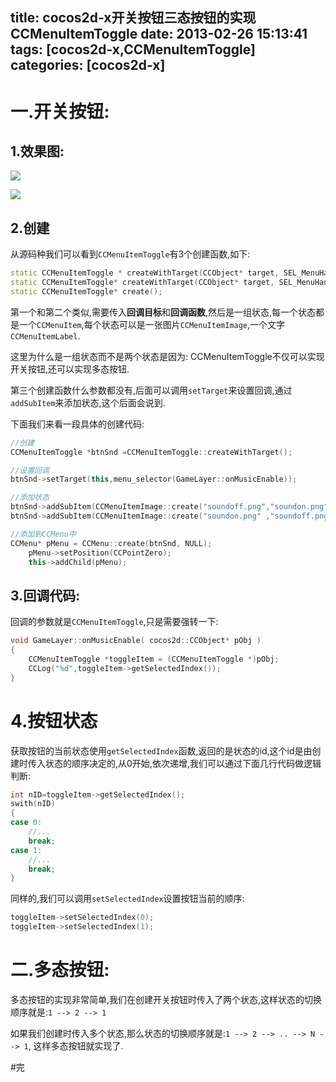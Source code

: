 title: cocos2d-x开关按钮三态按钮的实现CCMenuItemToggle
date: 2013-02-26 15:13:41
tags: [cocos2d-x,CCMenuItemToggle]
categories: [cocos2d-x]
---

# 一.开关按钮:

## 1.效果图:

![][1]

![][2]

## 2.创建

从源码种我们可以看到`CCMenuItemToggle`有3个创建函数,如下:

```c++
static CCMenuItemToggle * createWithTarget(CCObject* target, SEL_MenuHandler selector, CCArray* menuItems);
static CCMenuItemToggle* createWithTarget(CCObject* target, SEL_MenuHandler selector, CCMenuItem* item, ...);
static CCMenuItemToggle* create();
```
第一个和第二个类似,需要传入**回调目标**和**回调函数**,然后是一组状态,每一个状态都是一个`CCMenuItem`,每个状态可以是一张图片`CCMenuItemImage`,一个文字`CCMenuItemLabel`.

这里为什么是一组状态而不是两个状态是因为: CCMenuItemToggle不仅可以实现开关按钮,还可以实现多态按钮.

第三个创建函数什么参数都没有,后面可以调用`setTarget`来设置回调,通过`addSubItem`来添加状态,这个后面会说到.

下面我们来看一段具体的创建代码:

```c++
//创建
CCMenuItemToggle *btnSnd =CCMenuItemToggle::createWithTarget();

//设置回调
btnSnd->setTarget(this,menu_selector(GameLayer::onMusicEnable));

//添加状态
btnSnd->addSubItem(CCMenuItemImage::create("soundoff.png","soundon.png"));
btnSnd->addSubItem(CCMenuItemImage::create("soundon.png" ,"soundoff.png"));

//添加到CCMenu中
CCMenu* pMenu = CCMenu::create(btnSnd, NULL);
    pMenu->setPosition(CCPointZero);
    this->addChild(pMenu);
```

## 3.回调代码:

回调的参数就是`CCMenuItemToggle`,只是需要强转一下:

```c++
void GameLayer::onMusicEnable( cocos2d::CCObject* pObj )
{
	CCMenuItemToggle *toggleItem = (CCMenuItemToggle *)pObj;
	CCLog("%d",toggleItem->getSelectedIndex());
}
```

# 4.按钮状态

获取按钮的当前状态使用`getSelectedIndex`函数,返回的是状态的id,这个id是由创建时传入状态的顺序决定的,从0开始,依次递增,我们可以通过下面几行代码做逻辑判断:

```c++
int nID=toggleItem->getSelectedIndex();
swith(nID)
{
case 0:
    //...
    break;
case 1:
    //...
    break;
}
```

同样的,我们可以调用`setSelectedIndex`设置按钮当前的顺序:

```c++
toggleItem->setSelectedIndex(0);
toggleItem->setSelectedIndex(1);
```

# 二.多态按钮:

多态按钮的实现非常简单,我们在创建开关按钮时传入了两个状态,这样状态的切换顺序就是:` 1 --> 2 --> 1 `

如果我们创建时传入多个状态,那么状态的切换顺序就是:` 1 --> 2 --> .. --> N --> 1 `, 这样多态按钮就实现了.


#完

[1]:{{BASE_PATH}}/images/90463242a2984681963753c2165c80ae28ed4d28.png
[2]:{{BASE_PATH}}/images/26c9d29cefc1e43b42e1c4de5a5d82a033367966.png

